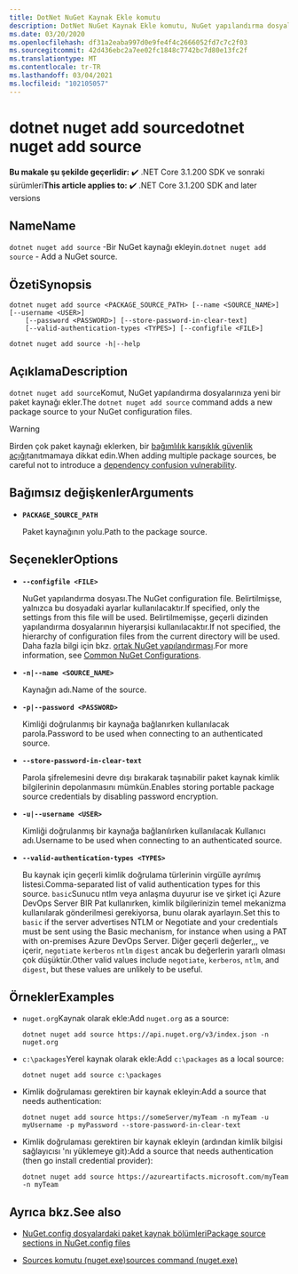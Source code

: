 ```yaml
---
title: DotNet NuGet Kaynak Ekle komutu
description: DotNet NuGet Kaynak Ekle komutu, NuGet yapılandırma dosyalarınıza yeni bir paket kaynağı ekler.
ms.date: 03/20/2020
ms.openlocfilehash: df31a2eaba997d0e9fe4f4c2666052fd7c7c2f03
ms.sourcegitcommit: 42d436ebc2a7ee02fc1848c7742bc7d80e13fc2f
ms.translationtype: MT
ms.contentlocale: tr-TR
ms.lasthandoff: 03/04/2021
ms.locfileid: "102105057"
---
```

# <a name="dotnet-nuget-add-source"></a><span data-ttu-id="7f06c-103">dotnet nuget add source</span><span class="sxs-lookup"><span data-stu-id="7f06c-103">dotnet nuget add source</span></span>

<span data-ttu-id="7f06c-104">**Bu makale şu şekilde geçerlidir:** ✔️ .NET Core 3.1.200 SDK ve sonraki sürümleri</span><span class="sxs-lookup"><span data-stu-id="7f06c-104">**This article applies to:** ✔️ .NET Core 3.1.200 SDK and later versions</span></span>

## <a name="name"></a><span data-ttu-id="7f06c-105">Name</span><span class="sxs-lookup"><span data-stu-id="7f06c-105">Name</span></span>

<span data-ttu-id="7f06c-106">`dotnet nuget add source` -Bir NuGet kaynağı ekleyin.</span><span class="sxs-lookup"><span data-stu-id="7f06c-106">`dotnet nuget add source` - Add a NuGet source.</span></span>

## <a name="synopsis"></a><span data-ttu-id="7f06c-107">Özeti</span><span class="sxs-lookup"><span data-stu-id="7f06c-107">Synopsis</span></span>

```dotnetcli
dotnet nuget add source <PACKAGE_SOURCE_PATH> [--name <SOURCE_NAME>] [--username <USER>]
    [--password <PASSWORD>] [--store-password-in-clear-text]
    [--valid-authentication-types <TYPES>] [--configfile <FILE>]

dotnet nuget add source -h|--help
```

## <a name="description"></a><span data-ttu-id="7f06c-108">Açıklama</span><span class="sxs-lookup"><span data-stu-id="7f06c-108">Description</span></span>

<span data-ttu-id="7f06c-109">`dotnet nuget add source`Komut, NuGet yapılandırma dosyalarınıza yeni bir paket kaynağı ekler.</span><span class="sxs-lookup"><span data-stu-id="7f06c-109">The `dotnet nuget add source` command adds a new package source to your NuGet configuration files.</span></span>

> [!WARNING]
> <span data-ttu-id="7f06c-110">Birden çok paket kaynağı eklerken, bir [bağımlılık karışıklık güvenlik açığı](https://aka.ms/pkg-sec-wp)tanıtmamaya dikkat edin.</span><span class="sxs-lookup"><span data-stu-id="7f06c-110">When adding multiple package sources, be careful not to introduce a [dependency confusion vulnerability](https://aka.ms/pkg-sec-wp).</span></span>

## <a name="arguments"></a><span data-ttu-id="7f06c-111">Bağımsız değişkenler</span><span class="sxs-lookup"><span data-stu-id="7f06c-111">Arguments</span></span>

- **`PACKAGE_SOURCE_PATH`**

  <span data-ttu-id="7f06c-112">Paket kaynağının yolu.</span><span class="sxs-lookup"><span data-stu-id="7f06c-112">Path to the package source.</span></span>

## <a name="options"></a><span data-ttu-id="7f06c-113">Seçenekler</span><span class="sxs-lookup"><span data-stu-id="7f06c-113">Options</span></span>

- **`--configfile <FILE>`**

  <span data-ttu-id="7f06c-114">NuGet yapılandırma dosyası.</span><span class="sxs-lookup"><span data-stu-id="7f06c-114">The NuGet configuration file.</span></span> <span data-ttu-id="7f06c-115">Belirtilmişse, yalnızca bu dosyadaki ayarlar kullanılacaktır.</span><span class="sxs-lookup"><span data-stu-id="7f06c-115">If specified, only the settings from this file will be used.</span></span> <span data-ttu-id="7f06c-116">Belirtilmemişse, geçerli dizinden yapılandırma dosyalarının hiyerarşisi kullanılacaktır.</span><span class="sxs-lookup"><span data-stu-id="7f06c-116">If not specified, the hierarchy of configuration files from the current directory will be used.</span></span> <span data-ttu-id="7f06c-117">Daha fazla bilgi için bkz. [ortak NuGet yapılandırması](/nuget/consume-packages/configuring-nuget-behavior).</span><span class="sxs-lookup"><span data-stu-id="7f06c-117">For more information, see [Common NuGet Configurations](/nuget/consume-packages/configuring-nuget-behavior).</span></span>

- **`-n|--name <SOURCE_NAME>`**

  <span data-ttu-id="7f06c-118">Kaynağın adı.</span><span class="sxs-lookup"><span data-stu-id="7f06c-118">Name of the source.</span></span>

- **`-p|--password <PASSWORD>`**

  <span data-ttu-id="7f06c-119">Kimliği doğrulanmış bir kaynağa bağlanırken kullanılacak parola.</span><span class="sxs-lookup"><span data-stu-id="7f06c-119">Password to be used when connecting to an authenticated source.</span></span>

- **`--store-password-in-clear-text`**

  <span data-ttu-id="7f06c-120">Parola şifrelemesini devre dışı bırakarak taşınabilir paket kaynak kimlik bilgilerinin depolanmasını mümkün.</span><span class="sxs-lookup"><span data-stu-id="7f06c-120">Enables storing portable package source credentials by disabling password encryption.</span></span>

- **`-u|--username <USER>`**

  <span data-ttu-id="7f06c-121">Kimliği doğrulanmış bir kaynağa bağlanılırken kullanılacak Kullanıcı adı.</span><span class="sxs-lookup"><span data-stu-id="7f06c-121">Username to be used when connecting to an authenticated source.</span></span>

- **`--valid-authentication-types <TYPES>`**

  <span data-ttu-id="7f06c-122">Bu kaynak için geçerli kimlik doğrulama türlerinin virgülle ayrılmış listesi.</span><span class="sxs-lookup"><span data-stu-id="7f06c-122">Comma-separated list of valid authentication types for this source.</span></span> <span data-ttu-id="7f06c-123">`basic`Sunucu ntlm veya anlaşma duyurur ise ve şirket içi Azure DevOps Server BIR Pat kullanırken, kimlik bilgilerinizin temel mekanizma kullanılarak gönderilmesi gerekiyorsa, bunu olarak ayarlayın.</span><span class="sxs-lookup"><span data-stu-id="7f06c-123">Set this to `basic` if the server advertises NTLM or Negotiate and your credentials must be sent using the Basic mechanism, for instance when using a PAT with on-premises Azure DevOps Server.</span></span> <span data-ttu-id="7f06c-124">Diğer geçerli değerler,,, ve içerir, `negotiate` `kerberos` `ntlm` `digest` ancak bu değerlerin yararlı olması çok düşüktür.</span><span class="sxs-lookup"><span data-stu-id="7f06c-124">Other valid values include `negotiate`, `kerberos`, `ntlm`, and `digest`, but these values are unlikely to be useful.</span></span>

## <a name="examples"></a><span data-ttu-id="7f06c-125">Örnekler</span><span class="sxs-lookup"><span data-stu-id="7f06c-125">Examples</span></span>

- <span data-ttu-id="7f06c-126">`nuget.org`Kaynak olarak ekle:</span><span class="sxs-lookup"><span data-stu-id="7f06c-126">Add `nuget.org` as a source:</span></span>

  ```dotnetcli
  dotnet nuget add source https://api.nuget.org/v3/index.json -n nuget.org
  ```

- <span data-ttu-id="7f06c-127">`c:\packages`Yerel kaynak olarak ekle:</span><span class="sxs-lookup"><span data-stu-id="7f06c-127">Add `c:\packages` as a local source:</span></span>

  ```dotnetcli
  dotnet nuget add source c:\packages
  ```

- <span data-ttu-id="7f06c-128">Kimlik doğrulaması gerektiren bir kaynak ekleyin:</span><span class="sxs-lookup"><span data-stu-id="7f06c-128">Add a source that needs authentication:</span></span>

  ```dotnetcli
  dotnet nuget add source https://someServer/myTeam -n myTeam -u myUsername -p myPassword --store-password-in-clear-text
  ```

- <span data-ttu-id="7f06c-129">Kimlik doğrulaması gerektiren bir kaynak ekleyin (ardından kimlik bilgisi sağlayıcısı 'nı yüklemeye git):</span><span class="sxs-lookup"><span data-stu-id="7f06c-129">Add a source that needs authentication (then go install credential provider):</span></span>

  ```dotnetcli
  dotnet nuget add source https://azureartifacts.microsoft.com/myTeam -n myTeam
  ```

## <a name="see-also"></a><span data-ttu-id="7f06c-130">Ayrıca bkz.</span><span class="sxs-lookup"><span data-stu-id="7f06c-130">See also</span></span>

- [<span data-ttu-id="7f06c-131">NuGet.config dosyalardaki paket kaynak bölümleri</span><span class="sxs-lookup"><span data-stu-id="7f06c-131">Package source sections in NuGet.config files</span></span>](/nuget/reference/nuget-config-file#package-source-sections)

- [<span data-ttu-id="7f06c-132">Sources komutu (nuget.exe)</span><span class="sxs-lookup"><span data-stu-id="7f06c-132">sources command (nuget.exe)</span></span>](/nuget/reference/cli-reference/cli-ref-sources)

